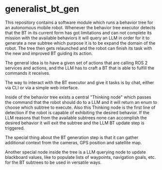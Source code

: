 # generalist_bt_gen

This repository contains a software module which runs a behavior tree for an autonomous mobile robot. 
Whenever the behavior tree executor detects that the BT in its current form has got limitations and can not complete its mission with the available behaviors it will query an LLM in order for it to generate a new subtree which purpose it is to be expand the domain of the robot. The tree then gets relaunched and the robot can finish its task with the new and improved BT guiding its action.

The general idea is to have a given set of actions that are calling ROS 2 services and actions, and the LLM has to craft a BT that is able to fulfill the commands it receives.

The way to interact with the BT executor and give it tasks is by chat, either via CLI or via a simple web interface. 

Inside of the behavior tree exists a central "Thinking node" which passes the command that the robot should do to a LLM and it will return an enum to choose which subtree to execute. Also this Thinking node is the first line of detection if the robot is capable of exhibiting the desired behavior. If the LLM reasons that from the available subtrees none can accomplish the desired behavior it will exit the subtree and the LLM BT update step is triggered.

The special thing about the BT generation step is that it can gather additional context from the cameras, GPS position and satellite map.

Another special node inside the tree is a LLM querying node to update blackboard values, like to populate lists of waypoints, navigation goals, etc. for the BT subtrees to be used in versatile ways. 